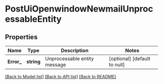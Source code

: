 # PostUiOpenwindowNewmailUnprocessableEntity

## Properties
Name | Type | Description | Notes
------------ | ------------- | ------------- | -------------
**Error_** | **string** | Unprocessable entity message | [optional] [default to null]

[[Back to Model list]](../README.md#documentation-for-models) [[Back to API list]](../README.md#documentation-for-api-endpoints) [[Back to README]](../README.md)

